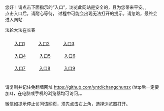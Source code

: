 您好！请点击下面指示的“入口”，浏览此网站是安全的，且为您带来平安。。 <br/>
点击入口后，请耐心等待， 过程中可能会出现无法打开的提示，请忽略，最终会进入网站. </br>

法轮大法在长春<br/>
<div style="padding:10px"><a style="margin:20px" target="_blank" href="https://d8tohsi66tpzb.cloudfront.net/2Qpsp?emyiuz" id="ccLink1" rel="nofollow">入口1</a> <a target="_blank" style="margin:20px" href="https://d2udeglnjeewqj.cloudfront.net/2Qpsp?hfuawuz" id="ccLink2" rel="nofollow">入口2</a> <a style="margin:20px" target="_blank" href="https://d1ynk87owoyuv9.cloudfront.net/2Qpsp?hhhilee" id="ccLink3" rel="nofollow">入口3</a></div>

<div style="padding:10px" ><a style="margin:20px" target="_blank" href="https://d8tohsi66tpzb.cloudfront.net/2Qpsp?emyiuz" id="ccLink4" rel="nofollow">入口4</a> <a style="margin:20px" href="https://d2udeglnjeewqj.cloudfront.net/2Qpsp?hfuawuz" target="_blank" id="ccLink5" rel="nofollow">入口5</a> <a style="margin:20px" href="https://d1ynk87owoyuv9.cloudfront.net/2Qpsp?hhhilee" target="_blank" id="ccLink6" rel="nofollow">入口6</a></div>

<div style="padding:10px"><a style="margin:20px" target="_blank" href="https://d8tohsi66tpzb.cloudfront.net/2Qpsp?emyiuz" id="ccLink7" rel="nofollow">入口7</a> <a style="margin:20px" href="https://d2udeglnjeewqj.cloudfront.net/2Qpsp?hfuawuz" target="_blank" id="ccLink8" rel="nofollow">入口8</a> <a style="margin:20px" target="_blank" href="https://d1ynk87owoyuv9.cloudfront.net/2Qpsp?hhhilee" id="ccLink9" rel="nofollow">入口9</a></div>

<br/>



请复制并记住免翻墙网址 https://github.com/yntd/changchunzx (http后一定要加s)，在电脑或手机的浏览器均可访问。。<br/>

微信如提示停止访问该网页，须先点击右上角，选择浏览器打开。
